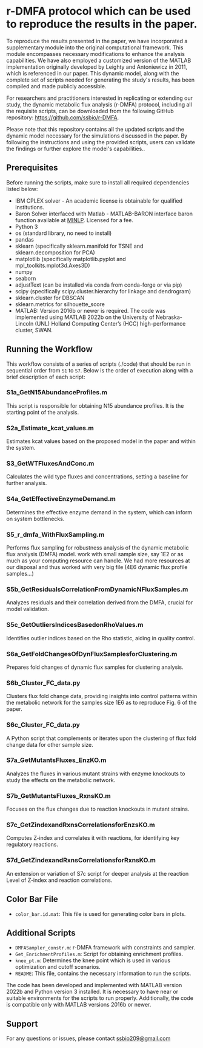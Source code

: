 # r-DMFA protocol which can be used to reproduce the results in the paper.

To reproduce the results presented in the paper, 
we have incorporated a supplementary module into the original computational framework. 
This module encompasses necessary modifications to enhance the analysis capabilities. 
We have also employed a customized version of the MATLAB implementation originally developed by 
Leighty and Antoniewicz in 2011, which is referenced in our paper. 
This dynamic model, along with the complete set of scripts needed for generating the study's results, 
has been compiled and made publicly accessible.

For researchers and practitioners interested in replicating or extending our study, 
the dynamic metabolic flux analysis (r-DMFA) protocol, including all the requisite scripts, 
can be downloaded from the following GitHub repository: https://github.com/ssbio/r-DMFA.

Please note that this repository contains all the updated scripts 
and the dynamic model necessary for the simulations discussed in the paper. 
By following the instructions and using the provided scripts, 
users can validate the findings or further explore the model's capabilities..


## Prerequisites

Before running the scripts, make sure to install all required dependencies listed below:
- IBM CPLEX solver - An academic license is obtainable for qualified institutions.
- Baron Solver interfaced with Matlab - MATLAB-BARON interface baron function available at [MINLP](https://www.minlp.com/mat-bar-baron). Licensed for a fee.
- Python 3
- os (standard library, no need to install)
- pandas
- sklearn (specifically sklearn.manifold for TSNE and sklearn.decomposition for PCA)
- matplotlib (specifically matplotlib.pyplot and mpl_toolkits.mplot3d.Axes3D)
- numpy
- seaborn
- adjustText (can be installed via conda from conda-forge or via pip)
- scipy (specifically scipy.cluster.hierarchy for linkage and dendrogram)
- sklearn.cluster for DBSCAN
- sklearn.metrics for silhouette_score
- MATLAB: Version 2016b or newer is required. 
The code was implemented using MATLAB 2022b on the University of Nebraska-Lincoln (UNL) Holland Computing Center’s (HCC) high-performance cluster, SWAN.

## Running the Workflow

This workflow consists of a series of scripts (./code) that should be run in sequential order from `S1` to `S7`. Below is the order of execution along with a brief description of each script:

### S1a_GetN15AbundanceProfiles.m
This script is responsible for obtaining N15 abundance profiles. It is the starting point of the analysis.

### S2a_Estimate_kcat_values.m
Estimates kcat values based on the proposed model in the paper and within the system.

### S3_GetWTFluxesAndConc.m
Calculates the wild type fluxes and concentrations, setting a baseline for further analysis.

### S4a_GetEffectiveEnzymeDemand.m
Determines the effective enzyme demand in the system, which can inform on system bottlenecks.

### S5_r_dmfa_WithFluxSampling.m
Performs flux sampling for robustness analysis of the dynamic metabolic flux analysis (DMFA) model.
work with small sample size, say 1E2 or as much as your computing resource can handle. 
We had more resources at our disposal and thus worked with very big file (4E6 dynamic flux profile samples...)

### S5b_GetResidualsCorrelationFromDynamicNFluxSamples.m
Analyzes residuals and their correlation derived from the DMFA, crucial for model validation.

### S5c_GetOutliersIndicesBasedonRhoValues.m
Identifies outlier indices based on the Rho statistic, aiding in quality control.

### S6a_GetFoldChangesOfDynFluxSamplesforClustering.m
Prepares fold changes of dynamic flux samples for clustering analysis.

### S6b_Cluster_FC_data.py
Clusters flux fold change data, providing insights into control patterns within the metabolic network for the samples size 1E6 as to reproduce Fig. 6 of the paper.

### S6c_Cluster_FC_data.py
A Python script that complements or iterates upon the clustering of flux fold change data for other sample size.

### S7a_GetMutantsFluxes_EnzKO.m
Analyzes the fluxes in various mutant strains with enzyme knockouts to study the effects on the metabolic network.

### S7b_GetMutantsFluxes_RxnsKO.m
Focuses on the flux changes due to reaction knockouts in mutant strains.

### S7c_GetZindexandRxnsCorrelationsforEnzsKO.m
Computes Z-index and correlates it with reactions, for identifying key regulatory reactions.

### S7d_GetZindexandRxnsCorrelationsforRxnsKO.m
An extension or variation of S7c script for deeper analysis at the reaction Level of Z-index and reaction correlations.

## Color Bar File

- `color_bar.id.mat`: This file is used for generating color bars in plots.

## Additional Scripts

- `DMFASampler_constr.m`: r-DMFA framework with constraints and sampler.
- `Get_EnrichmentProfiles.m`: Script for obtaining enrichment profiles.
- `knee_pt.m`: Determines the knee point which is used in various optimization and cutoff scenarios.
- `README`: This file, contains the necessary information to run the scripts.



The code has been developed and implemented with MATLAB version 2022b and Python version 3 installed. 
It is necessary to have near or suitable environments for the scripts to run properly. 
Additionally, the code is compatible only with MATLAB versions 2016b or newer.



## Support

For any questions or issues, please contact ssbio209@gmail.com


